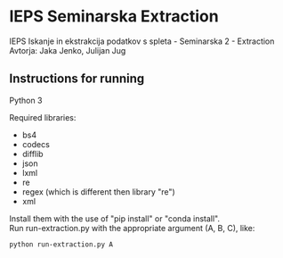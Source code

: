 # IEPS Seminarska Extraction
IEPS Iskanje in ekstrakcija podatkov s spleta - Seminarska 2 - Extraction  
Avtorja: Jaka Jenko, Julijan Jug

## Instructions for running
Python 3

Required libraries:
- bs4
- codecs
- difflib
- json
- lxml
- re
- regex (which is different then library "re")
- xml

Install them with the use of "pip install" or "conda install".  
Run run-extraction.py with the appropriate argument (A, B, C), like:  
```
python run-extraction.py A
```
